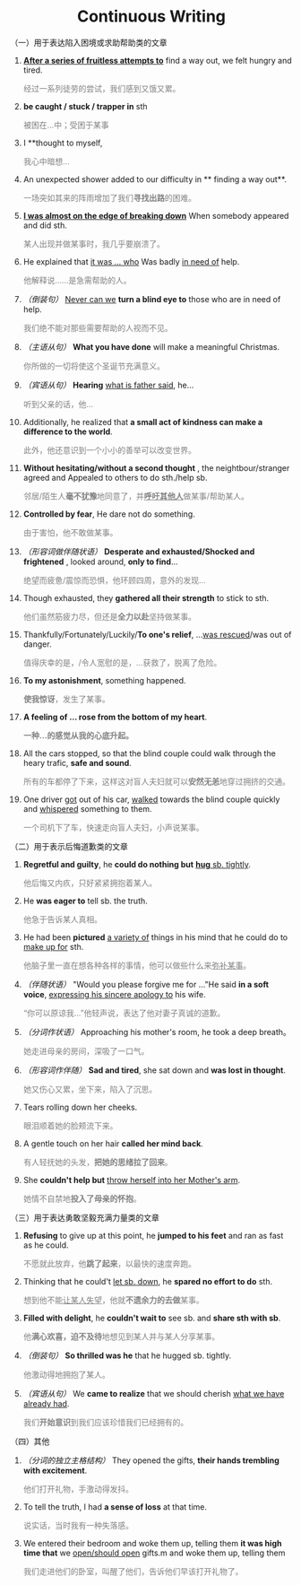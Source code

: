 # <div style="text-align:center">Continuous Writing</div>

（一）用于表达陷入困境或求助帮助类的文章

1. **<u>After a series of fruitless attempts to</u>** find a way out, we felt hungry and tired.<p style="color: grey;">经过一系列徒劳的尝试，我们感到又饿又累。</p>
2. **be caught / stuck / trapper in** sth<p style="color: grey;">被困在…中；受困于某事</p>
3. I **thought to myself, <p style="color: grey;">我心中暗想…</p>
4. An unexpected shower added to our difficulty in ** finding a way out**.<p style="color: grey;">一场突如其来的阵雨增加了我们<strong style="color: grey;">寻找出路</strong>的困难。</p>
5. **<u>I was almost on the edge of breaking down</u>** When somebody appeared and did sth.<p style="color: grey;">某人出现并做某事时，我几乎要崩溃了。</p>
6. He explained that <u>it was ... who</u> Was badly <u>in need of</u> help.<p style="color: grey;">他解释说……是急需帮助的人。</p>
7. *（倒装句）* <u>Never can we</u> **turn a blind eye to** those who are in need of help.<p style="color: grey;">我们绝不能对那些需要帮助的人视而不见。</p>
8. *（主语从句）* **What you have done** will make a meaningful Christmas.<p style="color: grey;">你所做的一切将使这个圣诞节充满意义。</p>
9. *（宾语从句）* **Hearing** <u>what is father said</u>, he…<p style="color: grey;">听到父亲的话，他…</p>
10. Additionally, he realized that **a small act of kindness can make a difference to the world**.
    <p style="color: grey;">此外，他还意识到一个小小的善举可以改变世界。</p>
11. **Without hesitating/without a second thought** , the neightbour/stranger agreed and Appealed to others to do sth./help sb.<p style="color: grey;">邻居/陌生人<strong style="color: grey;">毫不犹豫</strong>地同意了，并<strong style="color: grey;"><u>呼吁其他人</u></strong>做某事/帮助某人。</p>
12. **Controlled by fear**, He dare not do something.<p style="color: grey;">由于害怕，他不敢做某事。</p>
13. *（形容词做伴随状语）* **Desperate and exhausted/Shocked and frightened** , looked around, **only to find**…<p style="color: grey;">绝望而疲惫/震惊而恐惧，他环顾四周，意外的发现…</p>
14. Though exhausted, they **gathered all their strength** to stick to sth.<p style="color: grey;">他们虽然筋疲力尽，但还是<strong style="color: grey;">全力以赴</strong>坚持做某事。</p>
15. Thankfully/Fortunately/Luckily/**To one's relief**, …<u>was rescued</u>/was out of danger.<p style="color: grey;">值得庆幸的是，/令人宽慰的是，…获救了，脱离了危险。</p>
16. **To my astonishment**, something happened.<p style="color: grey;"><strong style="color: grey;">使我惊讶</strong>，发生了某事。</p>
17. **A feeling of … rose from the bottom of my heart**.<p style="color: grey;"><strong style="color: grey;">一种…的感觉从我的心底升起。</strong></p>
18. All the cars stopped, so that the blind couple could walk through the heary trafic, **safe and sound**.<p style="color: grey;">所有的车都停了下来，这样这对盲人夫妇就可以<strong style="color: grey;">安然无恙</strong>地穿过拥挤的交通。</p>
19. One driver <u>got</u> out of his car, <u>walked</u> towards the blind couple quickly and <u>whispered</u> something to them.<p style="color: grey;">一个司机下了车，快速走向盲人夫妇，小声说某事。</p>

（二）用于表示后悔道歉类的文章

1. **Regretful and guilty**, he **could do nothing but** <strong><u>hug</u></strong><u> sb. tightly</u>.<p style="color: grey;">他后悔又内疚，只好紧紧拥抱着某人。</p>
2. He **was eager to** tell sb. the truth.<p style="color: grey;">他急于告诉某人真相。</p>
3. He had been **pictured** <u>a variety of</u> things in his mind that he could do to <u>make up for</u> sth.<p style="color: grey;">他脑子里一直在想各种各样的事情，他可以做些什么来<u style="color: grey;">弥补某事</u>。</p>
4. *（伴随状语）* "Would you please forgive me for …"He said **in a soft voice**, <u>expressing his sincere apology to</u> his wife.<p style="color: grey;">“你可以原谅我…”他轻声说，表达了他对妻子真诚的道歉。</p>
5. *（分词作状语）* Approaching his mother's room, he took a deep breath。<p style="color: grey;">她走进母亲的房间，深吸了一口气。</p>
6. *（形容词作伴随）* **Sad and tired**, she sat down and **was lost in thought**.<p style="color: grey;">她又伤心又累，坐下来，陷入了沉思。</p>
7. Tears rolling down her cheeks.<p style="color: grey;">眼泪顺着她的脸颊流下来。</p>
8. A gentle touch on her hair **called her mind back**.<p style="color: grey;">有人轻抚她的头发，<strong style="color: grey;">把她的思绪拉了回来</strong>。</p>
9. She **couldn't help but** <u>throw herself into her Mother's arm</u>.<p style="color: grey;">她情不自禁地<strong style="color: grey;">投入了母亲的怀抱</strong>。</p>

（三）用于表达勇敢坚毅充满力量类的文章

1. **Refusing** to give up at this point, he **jumped to his feet** and ran as fast as he could.<p style="color: grey;">不愿就此放弃，他<strong style="color: grey;">跳了起来</strong>，以最快的速度奔跑。</p>
2. Thinking that he could't <u>let sb. down</u>, he **spared no effort to do** sth.<p style="color: grey;">想到他不能<u style="color: grey;">让某人失望</u>，他就<strong style="color: grey;">不遗余力的去做</strong>某事。</p>
3. **Filled with delight**, he **couldn't wait to** see sb. and **share sth with sb**.<p style="color: grey;">他<strong style="color: grey;">满心欢喜，迫不及待</strong>地想见到某人并与某人分享某事。</p>
4. *（倒装句）* **So thrilled was he** that he hugged sb. tightly.<p style="color: grey;">他激动得地拥抱了某人。</p>
5. *（宾语从句）* We **came to realize** that we should cherish <u>what we have already had</u>.<p style="color: grey;">我们<strong style="color: grey;">开始意识</strong>到我们应该珍惜我们已经拥有的。</p>

（四）其他

1. *（分词的独立主格结构）* They opened the gifts, **their hands trembling with excitement**.<p style="color: grey;">他们打开礼物，手激动得发抖。</p>
2. To tell the truth, I had **a sense of loss** at that time.<p style="color: grey;">说实话，当时我有一种失落感。</p>
3. We entered their bedroom and woke them up, telling them **it was high time that** we <u>open/should open</u> gifts.m and woke them up, telling them <p style="color: grey;">我们走进他们的卧室，叫醒了他们，告诉他们早该打开礼物了。</p>